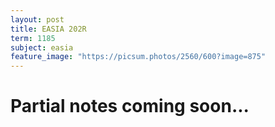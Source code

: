 ```yaml
---
layout: post
title: EASIA 202R
term: 1185
subject: easia
feature_image: "https://picsum.photos/2560/600?image=875"
---
```

# Partial notes coming soon...
